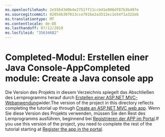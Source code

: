 ```yaml
---
ms.openlocfilehash: 2e55643d0b4e2751ff11ccbd1e906df87b3b497e
ms.sourcegitcommit: 02054b307013cce781be2a3512ec1e54f1a322eb
ms.translationtype: MT
ms.contentlocale: de-DE
ms.lasthandoff: 07/12/2019
ms.locfileid: "35634682"
---
```

# <a name="completed-module-create-a-java-console-app"></a><span data-ttu-id="859f4-101">Completed-Modul: Erstellen einer Java Console-App</span><span class="sxs-lookup"><span data-stu-id="859f4-101">Completed module: Create a Java console app</span></span>

<span data-ttu-id="859f4-102">Die Version des Projekts in diesem Verzeichnis spiegelt das Abschließen des Lernprogramms herauf durch [Erstellen einer ASP.NET MVC-Webanwendung](https://docs.microsoft.com/graph/tutorials/java?tutorial-step=1)wider.</span><span class="sxs-lookup"><span data-stu-id="859f4-102">The version of the project in this directory reflects completing the tutorial up through [Create an ASP.NET MVC web app](https://docs.microsoft.com/graph/tutorials/java?tutorial-step=1).</span></span> <span data-ttu-id="859f4-103">Wenn Sie diese Version des Projekts verwenden, müssen Sie den Rest des Lernprogramms ausführen, beginnend bei [Registrieren der APP im Portal](https://docs.microsoft.com/graph/tutorials/java?tutorial-step=2).</span><span class="sxs-lookup"><span data-stu-id="859f4-103">If you use this version of the project, you need to complete the rest of the tutorial starting at [Register the app in the portal](https://docs.microsoft.com/graph/tutorials/java?tutorial-step=2).</span></span>
